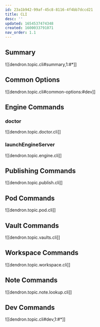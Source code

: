 ```yaml
---
id: 23a1b942-99af-45c8-8116-4f4bb7dccd21
title: CLI
desc: ''
updated: 1654537474348
created: 1600033791071
nav_order: 1.1
---
```


## Summary

![[dendron.topic.cli#summary,1:#*]]

## Common Options

![[dendron.topic.cli#common-options:#dev]]

## Engine Commands

### doctor

![[dendron.topic.doctor.cli]]
### launchEngineServer

![[dendron.topic.engine.cli]]
## Publishing Commands


![[dendron.topic.publish.cli]]

## Pod Commands

![[dendron.topic.pod.cli]]

## Vault Commands

![[dendron.topic.vaults.cli]]

## Workspace Commands

![[dendron.topic.workspace.cli]]

## Note Commands

![[dendron.topic.note.lookup.cli]]

## Dev Commands

![[dendron.topic.cli#dev,1:#*]]
